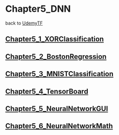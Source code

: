 # Chapter5_DNN
back to [UdemyTF](../UdemyTF.md) 

## [__Chapter5_1_XORClassification__](./Chapter5_1_XORClassification/Chapter5_1_XORClassification.md) 

## [__Chapter5_2_BostonRegression__](./Chapter5_2_BostonRegression/Chapter5_2_BostonRegression.md) 

## [__Chapter5_3_MNISTClassification__](./Chapter5_3_MNISTClassification/Chapter5_3_MNISTClassification.md) 

## [__Chapter5_4_TensorBoard__](./Chapter5_4_TensorBoard/Chapter5_4_TensorBoard.md) 

## [__Chapter5_5_NeuralNetworkGUI__](./Chapter5_5_NeuralNetworkGUI/Chapter5_5_NeuralNetworkGUI.md) 

## [__Chapter5_6_NeuralNetworkMath__](./Chapter5_6_NeuralNetworkMath/Chapter5_6_NeuralNetworkMath.md) 
